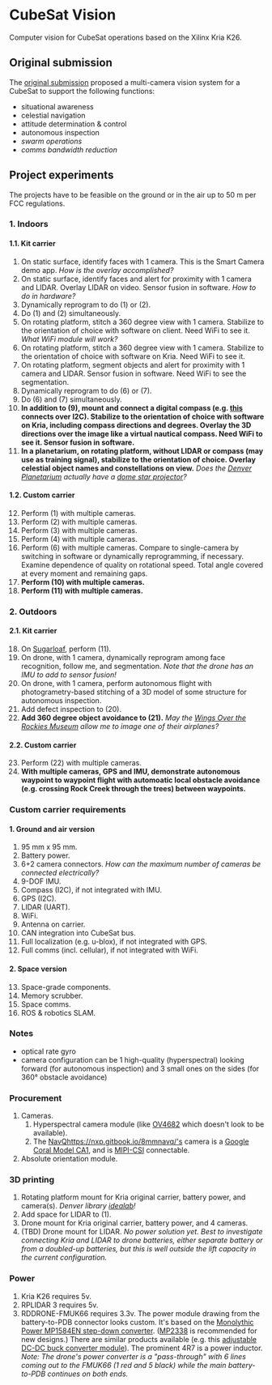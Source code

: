 # CubeSat Vision

Computer vision for CubeSat operations based on the Xilinx Kria K26.

## Original submission

The [original submission](https://www.hackster.io/contests/xilinxadaptivecomputing2021/hardware_applications/14401) proposed a multi-camera vision system for a CubeSat to support the following functions:
* situational awareness
* celestial navigation
* attitude determination & control
* autonomous inspection
* _swarm operations_
* _comms bandwidth reduction_

## Project experiments

The projects have to be feasible on the ground or in the air up to 50 m per FCC regulations.

### 1. Indoors

#### 1.1. Kit carrier

1. On static surface, identify faces with 1 camera. This is the Smart Camera demo app. _How is the overlay accomplished?_
2. On static surface, identify faces and alert for proximity with 1 camera and LIDAR. Overlay LIDAR on video. Sensor fusion in software. _How to do in hardware?_ 
3. Dynamically reprogram to do (1) or (2).
4. Do (1) and (2) simultaneously.
5. On rotating platform, stitch a 360 degree view with 1 camera. Stabilize to the orientation of choice with software on client. Need WiFi to see it. _What WiFi module will work?_
6. On rotating platform, stitch a 360 degree view with 1 camera. Stabilize to the orientation of choice with software on Kria. Need WiFi to see it. 
7. On rotating platform, segment objects and alert for proximity with 1 camera and LIDAR. Sensor fusion in software. Need WiFi to see the segmentation. 
8. Dynamically reprogram to do (6) or (7).
9. Do (6) and (7) simultaneously.
10. **In addition to (9), mount and connect a digital compass (e.g. [this](https://www.amazon.com/Digital-Compass-Magnetometer-Electronic-Magnetic/dp/B07PP67N9Q) connects over I2C). Stabilize to the orientation of choice with software on Kria, including compass directions and degrees. Overlay the 3D directions over the image like a virtual nautical compass. Need WiFi to see it. Sensor fusion in software.**
11. **In a planetarium, on rotating platform, without LIDAR or compass (may use as training signal), stabilize to the orientation of choice. Overlay celestial object names and constellations on view.** _Does the [Denver Planetarium](https://www.dmns.org/visit/planetarium/) actually have a [dome star projector](https://www.zeiss.com/planetariums/us/about-us/image-download/planetarium-projectors.html)?_

#### 1.2. Custom carrier

12. Perform (1) with multiple cameras.
13. Perform (2) with multiple cameras.
14. Perform (3) with multiple cameras.
15. Perform (4) with multiple cameras.
16. Perform (6) with multiple cameras. Compare to single-camera by switching in software or dynamically reprogramming, if necessary. Examine dependence of quality on rotational speed. Total angle covered at every moment and remaining gaps.
17. **Perform (10) with multiple cameras.**
18. **Perform (11) with multiple cameras.**

### 2. Outdoors

#### 2.1. Kit carrier

18. On [Sugarloaf](https://www.summitpost.org/sugarloaf-mountain-boulder-co/445263), perform (11).
19. On drone, with 1 camera, dynamically reprogram among face recognition, follow me, and segmentation. _Note that the drone has an IMU to add to sensor fusion!_
20. On drone, with 1 camera, perform autonomous flight with photogrametry-based stitching of a 3D model of some structure for autonomous inspection.
21. Add defect inspection to (20).
22. **Add 360 degree object avoidance to (21).** _May the [Wings Over the Rockies Museum](https://wingsmuseum.org/museum/) allow me to image one of their airplanes?_

#### 2.2. Custom carrier

23. Perform (22) with multiple cameras.
24. **With multiple cameras, GPS and IMU, demonstrate autonomous waypoint to waypoint flight with automoatic local obstacle avoidance (e.g. crossing Rock Creek through the trees) between waypoints.**

### Custom carrier requirements

#### 1. Ground and air version

1. 95 mm x 95 mm.
2. Battery power.
3. 6+2 camera connectors. _How can the maximum number of cameras be connected electrically?_
4. 9-DOF IMU.
5. Compass (I2C), if not integrated with IMU.
6. GPS (I2C).
7. LIDAR (UART).
8. WiFi.
9. Antenna on carrier.
10. CAN integration into CubeSat bus.
11. Full localization (e.g. u-blox), if not integrated with GPS.
12. Full comms (incl. cellular), if not integrated with WiFi.

#### 2. Space version

13. Space-grade components.
14. Memory scrubber.
15. Space comms.
16. ROS & robotics SLAM.

### Notes

* optical rate gyro
* camera configuration can be 1 high-quality (hyperspectral) looking forward (for autonomous inspection) and 3 small ones on the sides (for 360° obstacle avoidance)

### Procurement

1. Cameras.
   1. Hyperspectral camera module (like [OV4682](https://www.e-consystems.com/blog/camera/camera-board/ov4682-multispectral-camera-module-launched/) which doesn't look to be available).
   2. The [NavQ]()https://nxp.gitbook.io/8mmnavq/'s camera is a [Google Coral Model CA1](https://coral.ai/products/camera/), and is [MIPI-CSI](https://resources.mipi.org/blog/a-look-under-the-hood-at-mipi-csi-2-and-mipi-dsi-2-in-automotive) connectable.
2. Absolute orientation module.

### 3D printing

1. Rotating platform mount for Kria original carrier, battery power, and camera(s). _Denver library [idealab](https://www.denverlibrary.org/idealab3D)!_
2. Add space for LIDAR to (1).
3. Drone mount for Kria original carrier, battery power, and 4 cameras.
5. (TBD) Drone mount for LIDAR. _No power solution yet. Best to investigate connecting Kria and LIDAR to drone batteries, either separate battery or from a doubled-up batteries, but this is well outside the lift capacity in the current configuration._

### Power

1. Kria K26 requires 5v.
2. RPLIDAR 3 requires 5v.
3. RDDRONE-FMUK66 requires 3.3v. The power module drawing from the battery-to-PDB connector looks custom. It's based on the [Monolythic Power MP1584EN step-down converter](https://www.monolithicpower.com/en/documentview/productdocument/index/version/2/document_type/Datasheet/lang/en/sku/MP1584EN-LF-Z/document_id/204). ([MP2338](https://www.monolithicpower.com/en/mp2338.html) is recommended for new designs.) There are similar products available (e.g. this [adjustable DC-DC buck converter module](https://www.amazon.com/MP1584EN-DC-DC-Converter-Adjustable-Module/dp/B01MQGMOKI?th=1)). The prominent 4R7 is a power inductor. _Note: The drone's power converter is a "pass-through" with 6 lines coming out to the FMUK66 (1 red and 5 black) while the main battery-to-PDB continues on both ends._
